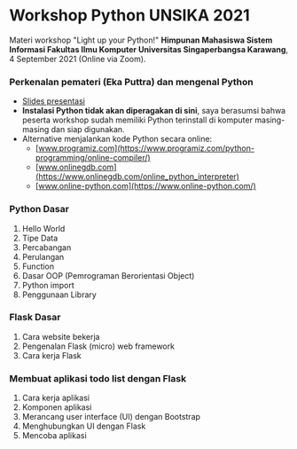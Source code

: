 # Workshop Python UNSIKA 2021

Materi workshop "Light up your Python!" **Himpunan Mahasiswa Sistem Informasi Fakultas Ilmu Komputer Universitas Singaperbangsa Karawang**, 4 September 2021 (Online via Zoom).

### Perkenalan pemateri (Eka Puttra) dan mengenal Python

- [Slides presentasi](https://docs.google.com/presentation/d/1kxU1M94zCGCGWMokkWkykZ7vQW9wFQkiMLliikV2ftM/edit?usp=sharing)
- **Instalasi Python tidak akan diperagakan di sini**, saya berasumsi bahwa peserta workshop sudah memiliki Python terinstall di komputer masing-masing dan siap digunakan.
- Alternative menjalankan kode Python secara online:
  - [www.programiz.com](https://www.programiz.com/python-programming/online-compiler/)
  - [www.onlinegdb.com](https://www.onlinegdb.com/online_python_interpreter)
  - [www.online-python.com](https://www.online-python.com/)

### Python Dasar

1. Hello World
1. Tipe Data
1. Percabangan
1. Perulangan
1. Function
1. Dasar OOP (Pemrograman Berorientasi Object)
1. Python import
1. Penggunaan Library

### Flask Dasar

1. Cara website bekerja
1. Pengenalan Flask (micro) web framework
1. Cara kerja Flask

### Membuat aplikasi todo list dengan Flask

1. Cara kerja aplikasi
1. Komponen aplikasi
1. Merancang user interface (UI) dengan Bootstrap
1. Menghubungkan UI dengan Flask
1. Mencoba aplikasi
